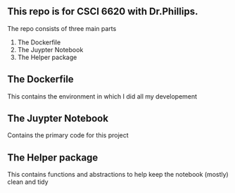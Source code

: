 This repo is for CSCI 6620 with Dr.Phillips.
---
The repo consists of three main parts

1. The Dockerfile
2. The Juypter Notebook
3. The Helper package


## The Dockerfile
This contains the environment in which I did all my developement

## The Juypter Notebook
Contains the primary code for this project

## The Helper package
This contains functions and abstractions to help keep the notebook (mostly) clean and tidy
